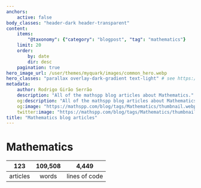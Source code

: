 ```yaml
---
anchors:
    active: false
body_classes: "header-dark header-transparent"
content:
    items:
        "@taxonomy": {"category": "blogpost", "tag": "mathematics"}
    limit: 20
    order:
        by: date
        dir: desc
    pagination: true
hero_image_url: /user/themes/myquark/images/common_hero.webp
hero_classes: "parallax overlay-dark-gradient text-light" # see https://demo.getgrav.org/blog-skeleton/blog/hero-classes
metadata:
    author: Rodrigo Girão Serrão
    description: "All of the mathspp blog articles about Mathematics."
    og:description: "All of the mathspp blog articles about Mathematics."
    og:image: "https://mathspp.com/blog/tags/Mathematics/thumbnail.webp"
    twitter:image: "https://mathspp.com/blog/tags/Mathematics/thumbnail.webp"
title: "Mathematics blog articles"
---
```



# Mathematics


<table class="stats-table">
    <thead>
        <tr>
            <th style="text-align: center;">123</th>
            <th style="text-align: center;">109,508</th>
            <th style="text-align: center;">4,449</th>
        </tr>
    </thead>
    <tbody>
        <tr>
            <td style="text-align: center;">articles</td>
            <td style="text-align: center;">words</td>
            <td style="text-align: center;">lines of code</td>
        </tr>
    </tbody>
</table>
